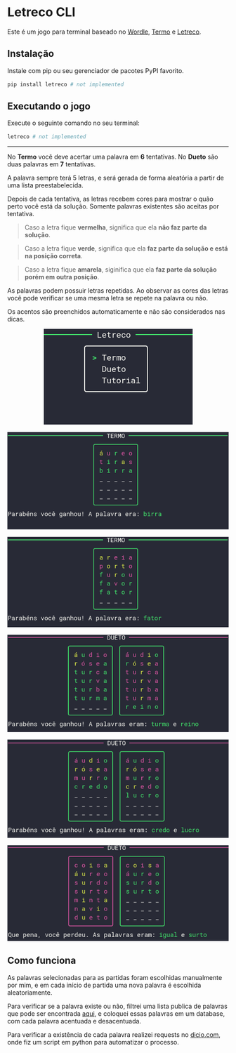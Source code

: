 # Letreco CLI
 Este é um jogo para terminal baseado no [Wordle][link-wordle], [Termo][link-termo] e [Letreco][link-letreco].

## Instalação
Instale com pip ou seu gerenciador de pacotes PyPI favorito.
```sh
pip install letreco # not implemented
```

## Executando o jogo
Execute o seguinte comando no seu terminal:
```sh
letreco # not implemented
```

---

No **Termo** você deve acertar uma palavra em **6** tentativas. No **Dueto** são duas palavras em **7** tentativas.

A palavra sempre terá 5 letras, e será gerada de forma aleatória a partir de uma lista preestabelecida.

Depois de cada tentativa, as letras recebem cores para mostrar o quão perto você está da solução.
Somente palavras existentes são aceitas por tentativa.

>Caso a letra fique **vermelha**, significa que ela **não faz parte da solução**.

>Caso a letra fique **verde**, significa que ela **faz parte da solução e está na posição correta**.

>Caso a letra fique **amarela**, siginifica que ela **faz parte da solução porém em outra posição**.

As palavras podem possuir letras repetidas.
Ao observar as cores das letras você pode verificar se uma mesma letra se repete na palavra ou não.

Os acentos são preenchidos automaticamente e não são considerados nas dicas.

<div align="center">

![menu](./assets/menu.png)

![termo_1](./assets/termo_1.png)

![termo_2](./assets/termo_2.png)

![dueto_1](./assets/dueto_1.png)

![dueto_2](./assets/dueto_2.png)

![dueto_3](./assets/dueto_3.png)

</div>

## Como funciona
As palavras selecionadas para as partidas foram escolhidas manualmente por mim, e em cada início de partida uma nova palavra é escolhida aleatoriamente.

Para verificar se a palavra existe ou não, filtrei uma lista publica de palavras que pode ser encontrada [aqui][link-palavras], e coloquei essas palavras em um database, com cada palavra acentuada e desacentuada.

Para verificar a existência de cada palavra realizei requests no [dicio.com][link-dicio], onde fiz um script em python para automatizar o processo.

[link-wordle]: https://www.nytimes.com/games/wordle/index.html
[link-termo]: https://term.ooo/
[link-letreco]: https://www.gabtoschi.com/letreco/
[link-palavras]: https://github.com/fserb/pt-br
[link-dicio]: https://www.dicio.com.br/

